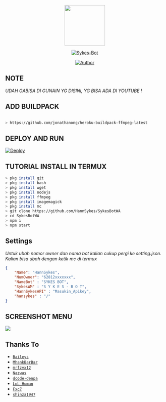 <p align="center">
<img src="https://c.top4top.io/p_2130qsrbx0.jpeg" width="128" height="128"/>
</p>
<p align="center">
<a href="#"><img title="Sykes-Bot" src="https://img.shields.io/badge/Sykes Whatsapp Bot-green?colorA=%23ff0000&colorB=%23017e40&style=for-the-badge"></a>
</p>
<p align="center">
<a href="https://github.com/HannSykes"><img title="Author" src="https://img.shields.io/badge/Author-HannSykes-red.svg?style=for-the-badge&logo=github"></a>
</p>

## NOTE
<i>UDAH GABISA DI GUNAIN YG DISINI, YG BISA ADA DI YOUTUBE !</i>

## ADD BUILDPACK

```bash

> https://github.com/jonathanong/heroku-buildpack-ffmpeg-latest

```

## DEPLOY AND RUN

[![Deploy](https://www.herokucdn.com/deploy/button.svg)](https://heroku.com/deploy?template=https://github.com/HannSykes/SykesBotWA/)



## TUTORIAL INSTALL IN TERMUX

```bash
> pkg install git
> pkg install bash
> pkg install wget
> pkg install nodejs
> pkg install ffmpeg
> pkg install imagemagick
> pkg install mc
> git clone https://github.com/HannSykes/SykesBotWA
> cd SykesBotWA
> npm i
> npm start
```

## Settings
<i>Untuk ubah nomor owner dan nama bot kalian cukup pergi ke setting.json.</i>
<i>Kalian bisa ubah dengan ketik mc di termux</i>
```json
{
    "Name": "HannSykes",
    "NumOwner": "62812xxxxxxx",
    "NameBot" : "SYKES BOT",
    "SykesWM" : "S Y K E S - B O T",  
    "HannSykesAPI" : "Masukin_Apikey",
    "hansykes" : "/"
}

```

## SCREENSHOT MENU
<a href="https://youtube.com/c/HannSykes"><img align="center" height="auto" src="https://i.ibb.co/m8SbGx0/Screenshot-20211017-023240.png"/></a>
<p align="center">




## Thanks To
* [`Baileys`](https://github.com/adiwajshing/Baileys)
* [`MhankBarBar`](https://github.com/MhankBarBar)
* [`mrfzvx12`](https://github.com/mrfzvx12)
* [`Nazwas`](https://github.com/NazwaS)
* [`dcode-denpa`](https://github.com/dcode-denpa)
* [`LoL-Human`](https://github.com/LoL-Human)
* [`Fxc7`](https://github.com/Fxc7)
* [`shinza1947`](https://github.com/shinza1947)
